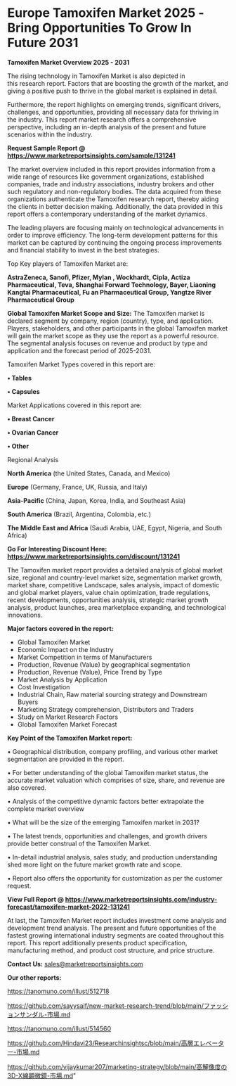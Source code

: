 # Europe Tamoxifen Market 2025 -Bring Opportunities To Grow In Future 2031

<Strong> Tamoxifen Market Overview 2025 - 2031</strong>

The rising technology in Tamoxifen Market is also depicted in this research report. Factors that are boosting the growth of the market, and giving a positive push to thrive in the global market is explained in detail.

Furthermore, the report highlights on emerging trends, significant drivers, challenges, and opportunities, providing all necessary data for thriving in the industry. This report market research offers a comprehensive perspective, including an in-depth analysis of the present and future scenarios within the industry.

<strong>Request Sample Report @ <a href=https://www.marketreportsinsights.com/sample/131241>https://www.marketreportsinsights.com/sample/131241</a></strong>

The market overview included in this report provides information from a wide range of resources like government organizations, established companies, trade and industry associations, industry brokers and other such regulatory and non-regulatory bodies. The data acquired from these organizations authenticate the Tamoxifen research report, thereby aiding the clients in better decision making. Additionally, the data provided in this report offers a contemporary understanding of the market dynamics.

The leading players are focusing mainly on technological advancements in order to improve efficiency. The long-term development patterns for this market can be captured by continuing the ongoing process improvements and financial stability to invest in the best strategies.

Top Key players of Tamoxifen Market are:

<strong>AstraZeneca, Sanofi, Pfizer, Mylan , Wockhardt, Cipla, Actiza Pharmaceutical, Teva, Shanghai Forward Technology, Bayer, Liaoning Kangtai Pharmaceutical, Fu an Pharmaceutical Group, Yangtze River Pharmaceutical Group</strong>

<strong><b>Global Tamoxifen Market Scope and Size:</b></strong>
The Tamoxifen market is declared segment by company, region (country), type, and application. Players, stakeholders, and other participants in the global Tamoxifen market will gain the market scope as they use the report as a powerful resource. The segmental analysis focuses on revenue and product by type and application and the forecast period of 2025-2031.

Tamoxifen Market Types covered in this report are:

<strong>• Tables

• Capsules</strong>

Market Applications covered in this report are:

<strong>• Breast Cancer

• Ovarian Cancer

• Other</strong> 

Regional Analysis

<strong>North America</strong> (the United States, Canada, and Mexico)

<strong>Europe</strong> (Germany, France, UK, Russia, and Italy)

<strong>Asia-Pacific</strong> (China, Japan, Korea, India, and Southeast Asia)

<strong>South America</strong> (Brazil, Argentina, Colombia, etc.)

<strong>The Middle East and Africa</strong> (Saudi Arabia, UAE, Egypt, Nigeria, and South Africa)

<strong>Go For Interesting Discount Here: <a href=https://www.marketreportsinsights.com/discount/131241>https://www.marketreportsinsights.com/discount/131241</a></strong>

The Tamoxifen market report provides a detailed analysis of global market size, regional and country-level market size, segmentation market growth, market share, competitive Landscape, sales analysis, impact of domestic and global market players, value chain optimization, trade regulations, recent developments, opportunities analysis, strategic market growth analysis, product launches, area marketplace expanding, and technological innovations.

<strong><b>Major factors covered in the report:</b></strong>
<ul>
  <li>Global Tamoxifen Market </li>
  <li>Economic Impact on the Industry</li>
  <li>Market Competition in terms of Manufacturers</li>
  <li>Production, Revenue (Value) by geographical segmentation</li>
  <li>Production, Revenue (Value), Price Trend by Type</li>
  <li>Market Analysis by Application</li>
  <li>Cost Investigation</li>
  <li>Industrial Chain, Raw material sourcing strategy and Downstream Buyers</li>
  <li>Marketing Strategy comprehension, Distributors and Traders</li>
  <li>Study on Market Research Factors</li>
  <li>Global Tamoxifen Market Forecast</li>
</ul>

<strong><b>Key Point of the Tamoxifen Market report:</b></strong>

• Geographical distribution, company profiling, and various other market segmentation are provided in the report.

• For better understanding of the global Tamoxifen market status, the accurate market valuation which comprises of size, share, and revenue are also covered.

• Analysis of the competitive dynamic factors better extrapolate the complete market overview

• What will be the size of the emerging Tamoxifen market in 2031?

• The latest trends, opportunities and challenges, and growth drivers provide better construal of the Tamoxifen Market.

• In-detail industrial analysis, sales study, and production understanding shed more light on the future market growth rate and scope.

• Report also offers the opportunity for customization as per the customer request.

<strong><b>View Full Report @ <a href=https://www.marketreportsinsights.com/industry-forecast/tamoxifen-market-2022-131241>https://www.marketreportsinsights.com/industry-forecast/tamoxifen-market-2022-131241</a></b></strong>


At last, the Tamoxifen Market report includes investment come analysis and development trend analysis. The present and future opportunities of the fastest growing international industry segments are coated throughout this report. This report additionally presents product specification, manufacturing method, and product cost structure, and price structure.

<strong>Contact Us:</strong>
sales@marketreportsinsights.com

<strong>Our other reports:</strong>

<a href=https://tanomuno.com/illust/512718>https://tanomuno.com/illust/512718</a>

<a href=https://github.com/sayysaif/new-market-research-trend/blob/main/ファッションサンダル-市場.md>https://github.com/sayysaif/new-market-research-trend/blob/main/ファッションサンダル-市場.md</a>

<a href=https://tanomuno.com/illust/514560>https://tanomuno.com/illust/514560</a>

<a href=https://github.com/Hindavi23/Researchinsightsc/blob/main/高層エレベーター-市場.md>https://github.com/Hindavi23/Researchinsightsc/blob/main/高層エレベーター-市場.md</a>

<a href=https://github.com/vijaykumar207/marketing-strategy/blob/main/高解像度の3D-X線顕微鏡-市場.md>https://github.com/vijaykumar207/marketing-strategy/blob/main/高解像度の3D-X線顕微鏡-市場.md</a>"
